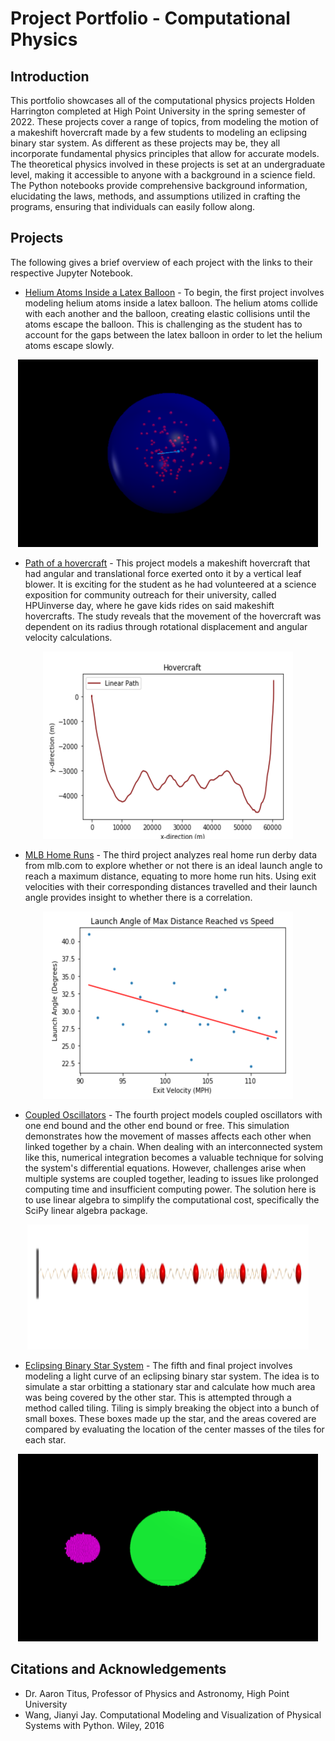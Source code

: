 # Project Portfolio - Computational Physics

## Introduction
This portfolio showcases all of the computational physics projects Holden Harrington completed at High Point University in the spring semester of 2022.  These projects cover a range of topics, from modeling the motion of a makeshift hovercraft made by a few students to modeling an eclipsing binary star system.  As different as these projects may be, they all incorporate fundamental physics principles that allow for accurate models.  The theoretical physics involved in these projects is set at an undergraduate level, making it accessible to anyone with a background in a science field.  The Python notebooks provide comprehensive background information, elucidating the laws, methods, and assumptions utilized in crafting the programs, ensuring that individuals can easily follow along.

## Projects
The following gives a brief overview of each project with the links to their respective Jupyter Notebook.

* [Helium Atoms Inside a Latex Balloon](https://github.com/HPUPhysics-PHY2200-S22/00-project-Holden-Harrington.git) - To begin, the first project involves modeling helium atoms inside a latex balloon.  The helium atoms collide with each another and the balloon, creating elastic collisions until the atoms escape the balloon.  This is challenging as the student has to account for the gaps between the latex balloon in order to let the helium atoms escape slowly.

<p align="center">
  <img 
    width="480"
    height="300"
    src="00-Picture.png"
  >
</p>

* [Path of a hovercraft](https://github.com/HPUPhysics-PHY2200-S22/01-project-Holden-Harrington.git) -  This project models a makeshift hovercraft that had angular and translational force exerted onto it by a vertical leaf blower.  It is exciting for the student as he had volunteered at a science exposition for community outreach for their university, called HPUinverse day, where he gave kids rides on said makeshift hovercrafts. The study reveals that the movement of the hovercraft was dependent on its radius through rotational displacement and angular velocity calculations.

<p align="center">
  <img 
    width="400"
    height="300"
    src="01-Picture.png"
  >
</p>

* [MLB Home Runs](https://github.com/HPUPhysics-PHY2200-S22/02-project-Holden-Harrington.git) - The third project analyzes real home run derby data from mlb.com to explore whether or not there is an ideal launch angle to reach a maximum distance, equating to more home run hits.  Using exit velocities with their corresponding distances travelled and their launch angle provides insight to whether there is a correlation.

<p align="center">
  <img 
    width="400"
    height="300"
    src="02-Picture.png"
  >
</p>

* [Coupled Oscillators](<https://github.com/HPUPhysics-PHY2200-S22/03-project-Holden-Harrington.git>) - The fourth project models coupled oscillators with one end bound and the other end bound or free.  This simulation demonstrates how the movement of masses affects each other when linked together by a chain.  When dealing with an interconnected system like this, numerical integration becomes a valuable technique for solving the system's differential equations.  However, challenges arise when multiple systems are coupled together, leading to issues like prolonged computing time and insufficient computing power.  The solution here is to use linear algebra to simplify the computational cost, specifically the SciPy linear algebra package.

<p align="center">
  <img 
    width="450"
    height="200"
    src="03-Picture.png"
  >
</p>

* [Eclipsing Binary Star System](<https://github.com/Holden-Harrington/Final_Portfolio_Computational_Physics/blob/main/Final-Project-Holden_Harrington.ipynb>) - The fifth and final project involves modeling a light curve of an eclipsing binary star system.  The idea is to simulate a star orbitting a stationary star and calculate how much area was being covered by the other star.  This is attempted through a method called tiling.  Tiling is simply breaking the object into a bunch of small boxes.  These boxes made up the star, and the areas covered are compared by evaluating the location of the center masses of the tiles for each star.

<p align="center">
  <img 
    width="480"
    height="300"
    src="04-Picture.png"
  >
</p>

## Citations and Acknowledgements
* Dr. Aaron Titus, Professor of Physics and Astronomy, High Point University
* Wang, Jianyi Jay. Computational Modeling and Visualization of Physical Systems with Python. Wiley, 2016
